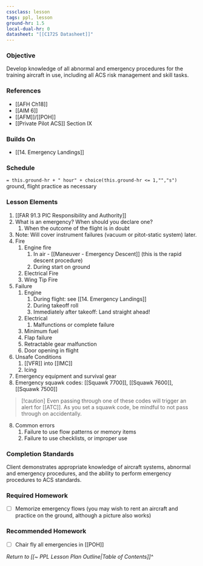 ```yaml
---
cssclass: lesson
tags: ppl, lesson
ground-hr: 1.5
local-dual-hr: 0
datasheet: "[[C172S Datasheet]]"
---
```

### Objective
Develop knowledge of all abnormal and emergency procedures for the training aircraft in use, including all ACS risk management and skill tasks.

### References
- [[AFH Ch18]]
- [[AIM 6]]
- [[AFM]]/[[POH]]
- [[Private Pilot ACS]] Section IX

### Builds On
- [[14. Emergency Landings]]

### Schedule
`= this.ground-hr + " hour" + choice(this.ground-hr <= 1,"","s")` ground, flight practice as necessary

### Lesson Elements
1. [[FAR 91.3 PIC Responsibility and Authority]]
3. What is an emergency? When should you declare one?
	1. When the outcome of the flight is in doubt
4. Note: Will cover instrument failures (vacuum or pitot-static system) later.
5. Fire
	1. Engine fire
		1. In air - [[Maneuver - Emergency Descent]] (this is the rapid descent procedure)
		2. During start on ground
	2. Electrical Fire
	3. Wing Tip Fire
6. Failure
	1. Engine
		1. During flight: see [[14. Emergency Landings]]
		2. During takeoff roll
		3. Immediately after takeoff: Land straight ahead!
	2. Electrical
		1. Malfunctions or complete failure
	4. Minimum fuel
	5. Flap failure
	6. Retractable gear malfunction
	7. Door opening in flight
7. Unsafe Conditions
	1. [[VFR]] into [[IMC]]
	2. Icing
8. Emergency equipment and survival gear
9. Emergency squawk codes: [[Squawk 7700]], [[Squawk 7600]], [[Squawk 7500]]
> [!caution] Even passing through one of these codes will trigger an alert for [[ATC]]. As you set a squawk code, be mindful to not pass through on accidentally.
8. Common errors
	1. Failure to use flow patterns or memory items
	2. Failure to use checklists, or improper use

### Completion Standards
Client demonstrates appropriate knowledge of aircraft systems, abnormal and emergency procedures, and the ability to perform emergency procedures to ACS standards.

### Required Homework
- [ ] Memorize emergency flows (you may wish to rent an aircraft and practice on the ground, although a picture also works)

### Recommended Homework
- [ ] Chair fly all emergencies in [[POH]]

*Return to [[~ PPL Lesson Plan Outline|Table of Contents]]^*